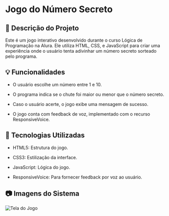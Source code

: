 # Jogo do Número Secreto

## 📖 Descrição do Projeto
Este é um jogo interativo desenvolvido durante o curso Lógica de Programação na Alura. Ele utiliza HTML, CSS, e JavaScript para criar uma experiência onde o usuário tenta adivinhar um número secreto sorteado pelo programa.


## 💡 Funcionalidades

- O usuário escolhe um número entre 1 e 10.

- O programa indica se o chute foi maior ou menor que o número secreto.

- Caso o usuário acerte, o jogo exibe uma mensagem de sucesso.

- O jogo conta com feedback de voz, implementado com o recurso ResponsiveVoice.



## 🚀 Tecnologias Utilizadas

- HTML5: Estrutura do jogo.

- CSS3: Estilização da interface.

- JavaScript: Lógica do jogo.

- ResponsiveVoice: Para fornecer feedback por voz ao usuário.


## 📷 Imagens do Sistema

![Tela do Jogo](caminho_para_a_imagem)
